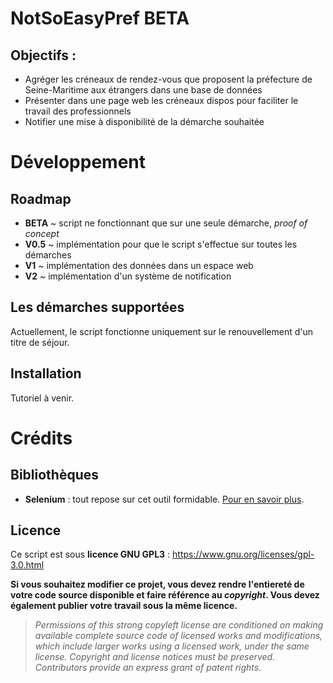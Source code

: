 # NotSoEasyPref BETA

## Objectifs :

- Agréger les créneaux de rendez-vous que proposent la préfecture de Seine-Maritime aux étrangers dans une base de données
- Présenter dans une page web les créneaux dispos pour faciliter le travail des professionnels
- Notifier une mise à disponibilité de la démarche souhaitée

# Développement

## Roadmap

- **BETA** ~ script ne fonctionnant que sur une seule démarche, _proof of concept_
- **V0.5** ~ implémentation pour que le script s'effectue sur toutes les démarches
- **V1** ~ implémentation des données dans un espace web
- **V2** ~ implémentation d'un système de notification

## Les démarches supportées

Actuellement, le script fonctionne uniquement sur le renouvellement d'un titre de séjour.

## Installation

Tutoriel à venir.

# Crédits

## Bibliothèques

- **Selenium** : tout repose sur cet outil formidable. [Pour en savoir plus](https://github.com/SeleniumHQ/Selenium).

## Licence

Ce script est sous **licence GNU GPL3** : https://www.gnu.org/licenses/gpl-3.0.html

**Si vous souhaitez modifier ce projet, vous devez rendre l'entiereté de votre code source disponible et faire référence au *copyright*. Vous devez également publier votre travail sous la même licence.**
>*Permissions of this strong copyleft license are conditioned on making available complete source code of licensed works and modifications, which include larger works using a licensed work, under the same license. Copyright and license notices must be preserved. Contributors provide an express grant of patent rights.*
